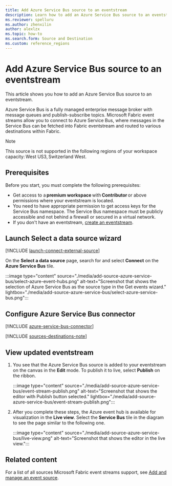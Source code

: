 ```yaml
---
title: Add Azure Service Bus source to an eventstream
description: Learn how to add an Azure Service Bus source to an eventstream.
ms.reviewer: spelluru
ms.author: zhenxilin
author: alexlzx
ms.topic: how-to
ms.search.form: Source and Destination
ms.custom: reference_regions
---
```


# Add Azure Service Bus source to an eventstream
This article shows you how to add an Azure Service Bus source to an eventstream.  

Azure Service Bus is a fully managed enterprise message broker with message queues and publish-subscribe topics. Microsoft Fabric event streams allow you to connect to Azure Service Bus, where messages in the Service Bus can be fetched into Fabric eventstream and routed to various destinations within Fabric. 

> [!NOTE]
> This source is not supported in the following regions of your workspace capacity: West US3, Switzerland West.  

## Prerequisites 
Before you start, you must complete the following prerequisites: 

- Get access to a **premium workspace** with **Contributor** or above permissions where your eventstream is located. 
- You need to have appropriate permission to get access keys for the Service Bus namespace. The Service Bus namespace must be publicly accessible and not behind a firewall or secured in a virtual network. 
- If you don't have an eventstream, [create an eventstream](create-manage-an-eventstream.md). 

## Launch Select a data source wizard
[!INCLUDE [launch-connect-external-source](./includes/launch-connect-external-source.md)]

On the **Select a data source** page, search for and select **Connect** on the **Azure Service Bus** tile.

:::image type="content" source="./media/add-source-azure-service-bus/select-azure-event-hubs.png" alt-text="Screenshot that shows the selection of Azure Service Bus as the source type in the Get events wizard." lightbox="./media/add-source-azure-service-bus/select-azure-service-bus.png":::


## Configure Azure Service Bus connector
[!INCLUDE [azure-service-bus-connector](./includes/azure-service-bus-source-connector.md)]

[!INCLUDE [sources-destinations-note](./includes/sources-destinations-note.md)]

## View updated eventstream

1. You see that the Azure Service Bus source is added to your eventstream on the canvas in the **Edit** mode. To publish it to live, select **Publish** on the ribbon.

    :::image type="content" source="./media/add-source-azure-service-bus/event-stream-publish.png" alt-text="Screenshot that shows the editor with Publish button selected." lightbox="./media/add-source-azure-service-bus/event-stream-publish.png":::
1. After you complete these steps, the Azure event hub is available for visualization in the **Live view**. Select the **Service Bus** tile in the diagram to see the page similar to the following one.

    :::image type="content" source="./media/add-source-azure-service-bus/live-view.png" alt-text="Screenshot that shows the editor in the live view.":::



## Related content
For a list of all sources Microsoft Fabric event streams support, see [Add and manage an event source](add-manage-eventstream-sources.md).